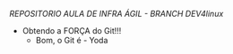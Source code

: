 *REPOSITORIO AULA DE INFRA ÁGIL - BRANCH DEV4linux*

- Obtendo a FORÇA do Git!!!
  - Bom, o Git é - Yoda
